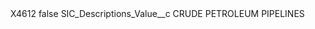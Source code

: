 <?xml version="1.0" encoding="UTF-8"?>
<CustomMetadata xmlns="http://soap.sforce.com/2006/04/metadata" xmlns:xsi="http://www.w3.org/2001/XMLSchema-instance" xmlns:xsd="http://www.w3.org/2001/XMLSchema">
    <label>X4612</label>
    <protected>false</protected>
    <values>
        <field>SIC_Descriptions_Value__c</field>
        <value xsi:type="xsd:string">CRUDE PETROLEUM PIPELINES</value>
    </values>
</CustomMetadata>
